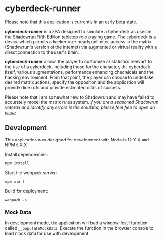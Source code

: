 # cyberdeck-runner

Please note that this application is currently in an early beta state.

**cyberdeck-runner** is a SPA designed to simulate a Cyberdeck as used in the
[Shadowrun Fifth Edition](https://en.wikipedia.org/wiki/Shadowrun) tabletop role playing game. The
cyberdeck is a device which permits a ~~hacker~~ user nearly unlimited access to the matrix (Shadowrun's
version of the internet) via augmented or virtual reality with a direct connection to the user's
brain.  

**cyberdeck-runner** allows the player to customize all statistics relevant to the use of a cyberdeck,
including those for the character, the cyberdeck itself, various augmentations, performance enhancing
checmicals and the hacking environment.  From that point, the player can choose to undertake desired
matrix actions, specify the opposition and the application will provide dice rolls and provide estimated
odds of success.

Please note that I am somewhat new to Shadowrun and may have failed to accurately model the matrix
rules system.  *If you are a seasoned Shadowrun veteran and identify any errors in the emulator,
please feel free to open an [issue](https://github.com/adamfitzpatrick/cyberdeck-runner/issues/new).*

## Development

This application was designed for development with NodeJs 12.X.X and NPM 6.X.X

Install dependencies:

```bash
npm install
```

Start the webpack server:

```bash
npm start
```

Build for deployment: 

```bash
webpack -p
```

### Mock Data

In development mode, the application will load a window-level function called `__populateMockData`.
Execute the function in the browser console to load mock data for use with development.